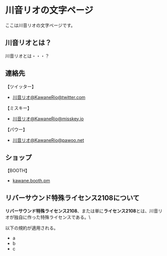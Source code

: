 # 川音リオの文字ページ
ここは川音リオの文字ページです。

## 川音リオとは？
川音リオとは・・・？

## 連絡先
【ツイッター】
- [川音リオ@KawaneRio@twitter.com](https://twitter.com/KawaneRio)

【ミスキー】
- [川音リオ@KawaneRio@misskey.io](https://misskey.io/@KawaneRio)

【パウー】
- [川音リオ@KawaneRio@pawoo.net](https://pawoo.net/@KawaneRio)

## ショップ
【BOOTH】
- [kawane.booth.pm](https://kawane.booth.pm/)


## リバーサウンド特殊ライセンス2108について

**リバーサウンド特殊ライセンス2108**、または単に**ライセンス2108**とは、川音リオが独自に作った特殊ライセンスである。\

以下の規約が適用される。

- a
- b
- c
